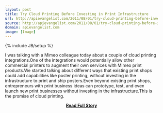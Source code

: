 ```yaml
---
layout: post
title: Try Cloud Printing Before Investing in Print Infrastructure
url: http://apievangelist.com/2011/08/01/try-cloud-printing-before-investing-in-print-infrastructure/
source: http://apievangelist.com/2011/08/01/try-cloud-printing-before-investing-in-print-infrastructure/
domain: apievangelist.com
image: [Image]
---
```

{% include JB/setup %}<p>I was talking with a Mimeo colleague today about a couple of cloud printing integrations.One of the integrations would potentially allow other commercial printers to augment their own services with Mimeo print products.We started talking about different ways that existing print shops could add capabilities like poster printing, without investing in the infrastructure to print and ship posters.Even beyond existing print shops, entrepreneurs with print business ideas can prototype, test, and even launch new print businesses without investing in the infrastructure.This is the promise of cloud printing.</p>
<center><p><a href="http://apievangelist.com/2011/08/01/try-cloud-printing-before-investing-in-print-infrastructure/" style='padding:25px; font-sze:18px; font-weight: bold;'>Read Full Story</a></p></center>
